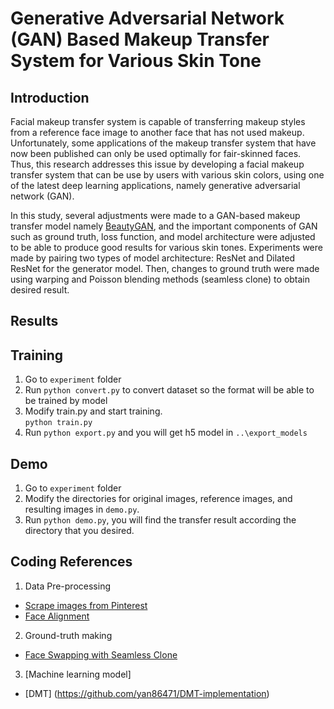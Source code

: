 # Generative Adversarial Network (GAN) Based Makeup Transfer System for Various Skin Tone


## Introduction
Facial makeup transfer system is capable of transferring makeup styles from a reference face image to another face that has not used makeup. Unfortunately, some applications of the makeup transfer system that have now been published can only be used optimally for fair-skinned faces. Thus, this research addresses this issue by developing a facial makeup transfer system that can be use by users with various skin colors, using one of the latest deep learning applications, namely generative adversarial network (GAN). 


In this study, several adjustments were made to a GAN-based makeup transfer model namely [BeautyGAN](https://dl.acm.org/doi/10.1145/3240508.3240618), and the important components of GAN such as ground truth, loss function, and model architecture were adjusted to be able to produce good results for various skin tones. Experiments were made by pairing two types of model architecture: ResNet and Dilated ResNet for the generator model. Then, changes to ground truth were made using warping and Poisson blending methods (seamless clone) to obtain desired result. 

## Results

## Training
1. Go to `experiment` folder
2. Run `python convert.py` to convert dataset so the format will be able to be trained by model
3. Modify train.py and start training.  
    `python train.py` 
4. Run `python export.py` and you will get h5 model in `..\export_models`

## Demo
1. Go to `experiment` folder
2. Modify the directories for original images, reference images, and resulting images in `demo.py`.
3. Run `python demo.py`, you will find the transfer result according the directory that you desired.

## Coding References
1. Data Pre-processing
- [Scrape images from Pinterest](https://github.com/civiliangame/PinterestScraper)
- [Face Alignment](https://github.com/serengil/tensorflow-101/blob/master/python/face-alignment.py)
2. Ground-truth making
- [Face Swapping with Seamless Clone](https://pysource.com/2019/05/28/face-swapping-explained-in-8-steps-opencv-with-python/)
3. [Machine learning model]
- [DMT] (https://github.com/yan86471/DMT-implementation)
